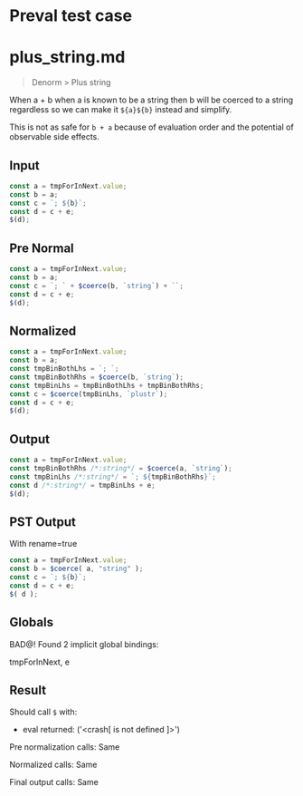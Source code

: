 # Preval test case

# plus_string.md

> Denorm > Plus string
>
>

When a + b when a is known to be a string then b will be coerced to a string regardless so we can make it `${a}${b}` instead and simplify.

This is not as safe for `b + a` because of evaluation order and the potential of observable side effects.

## Input

`````js filename=intro
const a = tmpForInNext.value;
const b = a;
const c = `; ${b}`;
const d = c + e;
$(d);
`````

## Pre Normal


`````js filename=intro
const a = tmpForInNext.value;
const b = a;
const c = `; ` + $coerce(b, `string`) + ``;
const d = c + e;
$(d);
`````

## Normalized


`````js filename=intro
const a = tmpForInNext.value;
const b = a;
const tmpBinBothLhs = `; `;
const tmpBinBothRhs = $coerce(b, `string`);
const tmpBinLhs = tmpBinBothLhs + tmpBinBothRhs;
const c = $coerce(tmpBinLhs, `plustr`);
const d = c + e;
$(d);
`````

## Output


`````js filename=intro
const a = tmpForInNext.value;
const tmpBinBothRhs /*:string*/ = $coerce(a, `string`);
const tmpBinLhs /*:string*/ = `; ${tmpBinBothRhs}`;
const d /*:string*/ = tmpBinLhs + e;
$(d);
`````

## PST Output

With rename=true

`````js filename=intro
const a = tmpForInNext.value;
const b = $coerce( a, "string" );
const c = `; ${b}`;
const d = c + e;
$( d );
`````

## Globals

BAD@! Found 2 implicit global bindings:

tmpForInNext, e

## Result

Should call `$` with:
 - eval returned: ('<crash[ <ref> is not defined ]>')

Pre normalization calls: Same

Normalized calls: Same

Final output calls: Same
